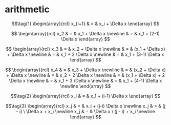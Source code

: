 # arithmetic
$$\tag{1}
\begin{array}{rcl}
x_{i+1} & = & x_i + \Delta x
\end{array}
$$

$$
\begin{array}{rcl}
x_2 & = & x_1 + \Delta x \newline
& = & x_1 + (2-1) \Delta x
\end{array}
$$

$$
\begin{array}{rcl}
x_3 & = & x_2 + \Delta x \newline
& = & (x_1 + \Delta x) + \Delta x \newline
& = & x_1 + 2 \Delta x \newline
& = & x_1 + (3-1) \Delta x
\end{array}
$$

$$
\begin{array}{rcl}
x_4 & = & x_3 + \Delta x \newline
& = & (x_2 + \Delta x) + \Delta x \newline
& = & x_2 + 2 \Delta x \newline
& = & (x_1 + \Delta x) + 2 \Delta x \newline
& = & x_1 + 3 \Delta x \newline
& = & x_1 + (4-1) \Delta x \newline
\end{array}
$$

$$\tag{2}
\begin{array}{rcl}
x_i & = & x_1 + (i-1) \Delta x
\end{array}
$$

$$\tag{3}
\begin{array}{rcl}
x_j & = & x_i + (j-i) \Delta x \newline
x_j & = & (j - i) \ \Delta x + x_i \newline
x_j & = & \Delta x \ (j - i) + x_i \newline
\end{array}
$$
